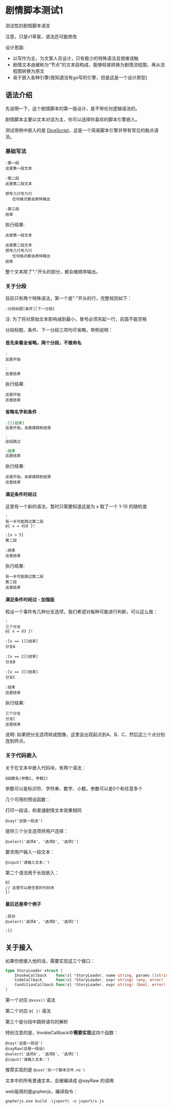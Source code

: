 # 剧情脚本测试1

测试性的剧情脚本语言

注意，只是v1草案，语法还可能修改

设计思路:
- 以写作为主，为文案人员设计，只有极少的特殊语法且很难误触
- 剧情文本由被称为“节点”的文本段构成，能够轻易转换为剧情流程图，再从流程图转换为原文
- 易于嵌入各种引擎(我知道没有go写的引擎，但是这是一个设计原型)

## 语法介绍

先说明一下，这个剧情脚本的第一版设计，是不带任何逻辑语法的。

剧情脚本主要以文本对话为主，你可以选择你喜欢的脚本引擎嵌入。

测试用例中嵌入的是 [DiceScript](https://github.com/sealdice/dicescript)，这是一个简易脚本引擎并带有常见的骰点语法。


### 基础写法

```
:第一段
这是第一段文本

:第二段
这是第二段文本

想写几行写几行
   任何格式都会原样输出

:第三段
结束
```


执行结果:
```
这是第一段文本

这是第二段文本
想写几行写几行
   任何格式都会原样输出
结束
```


整个文本除了":"开头的部分，都会被顺序输出。

### 关于分段

目前只有两个特殊语法，第一个是":"开头的行，完整规则如下：

```
:分段标题[条件][下一分段]
```

注: 为了将对原始文本影响减到最小，冒号必须另起一行，前面不能空格

分段标题、条件、下一分段三项均可省略，举例说明：

#### 首先来看全省略，两个分段，不做命名
```
:
这是开始

:
这是结束
```

执行结果:
```
这是开始
这是结束
```

#### 省略名字和条件

```cmd
:[][结束]
这是开始，会直接跳到结束

:
这段跳过

:结束
这是结束
```

执行结果:
```
这是开始，会直接跳到结束
这是结束
```

#### 满足条件时经过

这里有一个新的语法，暂时只需要知道这是为 x 取了一个 1-10 的随机值

```
:
有一半可能跳过第二段
@{ x = d10 }!

:[x > 5]
第二段

:结束
这是结束
```

执行结果:
```
有一半可能跳过第二段
第二段
这是结束
```


#### 满足条件时经过 - 加强版

假设一个事件有几种分支选项，我们希望对每种可能进行判断，可以这么做：

```
:
三个分支
@{ x = d3 }!

:[x == 1][结束]
分支A

:[x == 2][结束]
分支B

:[x == 3][结束]
分支C

:结束
这是结束
```

执行结果:
```
三个分支
分支C
这是结束
```

说明: 如果把分支选项转成图像，这里会出现起点到A、B、C，然后这三个点分别连到终点。

### 关于代码嵌入

关于在文本中嵌入代码块，有两个语法：

```
@函数名(参数1, 参数2)
```

参数可以是标识符、字符串、数字、小数。参数可以是0个和任意多个

几个可用的预设函数：

打印一段话，和普通剧情文本效果相同
```
@say('这是一段话')
```

提供三个分支选项供用户选择：
```
@select('选项A', '选项B', '选项C')
```

要求用户输入一段文本：
```
@input('请输入文本:')
```

第二个语法用于长段嵌入：
```
@{
// 这里可以是任意的代码块
}!
```

#### 最后还是举个例子

```
:启动
@select('选项A', '选项B', '选项C')

:[]
```

## 关于接入

如果你想接入他的话，需要实现这三个接口：

```go
type StoryLoader struct {
    InvokeCallback    func(sl *StoryLoader, name string, params []string) (bool, error)
    CodeCallback      func(sl *StoryLoader, expr string) (any, error)
    ConditionCallback func(sl *StoryLoader, expr string) (bool, error)
}
```

第一个对应 `@xxxx()` 语法

第二个对应 `@{ }!` 语法

第三个是分段中跳转语句的解析

特别注意的是，InvokeCallback中**需要实现**这四个函数：
```
@say('这是一段话')
@sayRaw(这是一段话)
@select('选项A', '选项B', '选项C')
@input('请输入文本:')
```

推荐实现的是 `@use('另一个脚本文件.ns')`

文本中的所有普通文本，会被编译成 @sayRaw 的调用

web版用的是gopherjs，编译指令：
```
gopherjs.exe build .\jsport\ -o jsport/x.js
```
